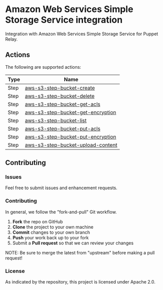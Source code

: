 # Amazon Web Services Simple Storage Service integration

Integration with Amazon Web Services Simple Storage Service for Puppet Relay.

## Actions

The following are supported actions: 

|   Type    |  Name              |
|-----------|--------------------|
| Step      | [aws-s3-step-bucket-create](/steps/aws-s3-step-bucket-create)  | 
| Step      | [aws-s3-step-bucket-delete](/steps/aws-s3-step-bucket-delete)  | 
| Step      | [aws-s3-step-bucket-get-acls](/steps/aws-s3-step-bucket-get-acls)  | 
| Step      | [aws-s3-step-bucket-get-encryption](/steps/aws-s3-step-bucket-get-encryption)  | 
| Step      | [aws-s3-step-bucket-list](/steps/aws-s3-step-bucket-list)  | 
| Step      | [aws-s3-step-bucket-put-acls](/steps/aws-s3-step-bucket-put-acls)  | 
| Step      | [aws-s3-step-bucket-put-encryption](/steps/aws-s3-step-bucket-put-encryption)  | 
| Step      | [aws-s3-step-bucket-upload-content](/steps/aws-s3-step-bucket-upload-content)  | 


## Contributing

### Issues

Feel free to submit issues and enhancement requests.

### Contributing

In general, we follow the "fork-and-pull" Git workflow.

 1. **Fork** the repo on GitHub
 2. **Clone** the project to your own machine
 3. **Commit** changes to your own branch
 4. **Push** your work back up to your fork
 5. Submit a **Pull request** so that we can review your changes

NOTE: Be sure to merge the latest from "upstream" before making a pull request!

### License

As indicated by the repository, this project is licensed under Apache 2.0.